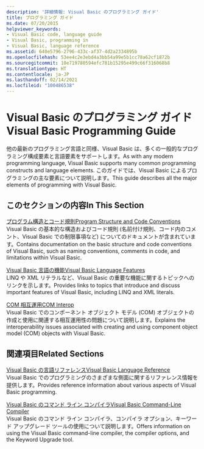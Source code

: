 ```yaml
---
description: '詳細情報: Visual Basic のプログラミング ガイド'
title: プログラミング ガイド
ms.date: 07/20/2015
helpviewer_keywords:
- Visual Basic code, language guide
- Visual Basic, programming in
- Visual Basic, language reference
ms.assetid: 640e5796-2796-433c-af37-4d2a2334895b
ms.openlocfilehash: 53ee4c2e3ebd4a3bb54a99e5b1cc78a62cf1872b
ms.sourcegitcommit: 10e719780594efc781b15295e499c66f316068b8
ms.translationtype: HT
ms.contentlocale: ja-JP
ms.lasthandoff: 02/14/2021
ms.locfileid: "100486538"
---
```

# <a name="visual-basic-programming-guide"></a><span data-ttu-id="8a41e-103">Visual Basic のプログラミング ガイド</span><span class="sxs-lookup"><span data-stu-id="8a41e-103">Visual Basic Programming Guide</span></span>

<span data-ttu-id="8a41e-104">他の最新のプログラミング言語と同様、Visual Basic は、多くの一般的なプログラミング構成要素と言語要素をサポートします。</span><span class="sxs-lookup"><span data-stu-id="8a41e-104">As with any modern programming language, Visual Basic supports many common programming constructs and language elements.</span></span> <span data-ttu-id="8a41e-105">このガイドでは、Visual Basic によるプログラミングの主な要素について説明します。</span><span class="sxs-lookup"><span data-stu-id="8a41e-105">This guide describes all the major elements of programming with Visual Basic.</span></span>  
  
## <a name="in-this-section"></a><span data-ttu-id="8a41e-106">このセクションの内容</span><span class="sxs-lookup"><span data-stu-id="8a41e-106">In This Section</span></span>  

 [<span data-ttu-id="8a41e-107">プログラム構造とコード規則</span><span class="sxs-lookup"><span data-stu-id="8a41e-107">Program Structure and Code Conventions</span></span>](program-structure/program-structure-and-code-conventions.md)  
 <span data-ttu-id="8a41e-108">Visual Basic の基本的な構造およびコード規則 (名前付け規則、コード内のコメント、Visual Basic での制限事項など) についてのドキュメントが含まれています。</span><span class="sxs-lookup"><span data-stu-id="8a41e-108">Contains documentation on the basic structure and code conventions of Visual Basic, such as naming conventions, comments in code, and limitations within Visual Basic.</span></span>  
  
 [<span data-ttu-id="8a41e-109">Visual Basic 言語の機能</span><span class="sxs-lookup"><span data-stu-id="8a41e-109">Visual Basic Language Features</span></span>](language-features/index.md)  
 <span data-ttu-id="8a41e-110">LINQ や XML リテラルなど、Visual Basic の重要な機能に関するトピックへのリンクを示します。</span><span class="sxs-lookup"><span data-stu-id="8a41e-110">Provides links to topics that introduce and discuss important features of Visual Basic, including LINQ and XML literals.</span></span>  
  
 [<span data-ttu-id="8a41e-111">COM 相互運用</span><span class="sxs-lookup"><span data-stu-id="8a41e-111">COM Interop</span></span>](com-interop/index.md)  
 <span data-ttu-id="8a41e-112">Visual Basic でのコンポーネント オブジェクト モデル (COM) オブジェクトの作成と使用に関連する相互運用性の問題について説明します。</span><span class="sxs-lookup"><span data-stu-id="8a41e-112">Explains the interoperability issues associated with creating and using component object model (COM) objects with Visual Basic.</span></span>  
  
## <a name="related-sections"></a><span data-ttu-id="8a41e-113">関連項目</span><span class="sxs-lookup"><span data-stu-id="8a41e-113">Related Sections</span></span>  

 [<span data-ttu-id="8a41e-114">Visual Basic の言語リファレンス</span><span class="sxs-lookup"><span data-stu-id="8a41e-114">Visual Basic Language Reference</span></span>](../language-reference/index.md)  
 <span data-ttu-id="8a41e-115">Visual Basic でのプログラミングのさまざまな側面に関するリファレンス情報を提供します。</span><span class="sxs-lookup"><span data-stu-id="8a41e-115">Provides reference information about various aspects of Visual Basic programming.</span></span>  
  
 [<span data-ttu-id="8a41e-116">Visual Basic のコマンド ライン コンパイラ</span><span class="sxs-lookup"><span data-stu-id="8a41e-116">Visual Basic Command-Line Compiler</span></span>](../reference/command-line-compiler/index.md)  
 <span data-ttu-id="8a41e-117">Visual Basic のコマンド ライン コンパイラ、コンパイラ オプション、キーワード アップグレード ツールの使用について説明します。</span><span class="sxs-lookup"><span data-stu-id="8a41e-117">Offers information on using the Visual Basic command-line compiler, the compiler options, and the Keyword Upgrade tool.</span></span>
